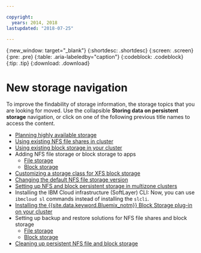 ```yaml
---

copyright:
  years: 2014, 2018
lastupdated: "2018-07-25"

---
```


{:new_window: target="_blank"}
{:shortdesc: .shortdesc}
{:screen: .screen}
{:pre: .pre}
{:table: .aria-labeledby="caption"}
{:codeblock: .codeblock}
{:tip: .tip}
{:download: .download}


# New storage navigation
To improve the findability of storage information, the storage topics that you are looking for moved. Use the collapsible **Storing data on persistent storage** navigation, or click on one of the following previous title names to access the content.

*  [Planning highly available storage](cs_storage_planning.html#storage_planning)
*  [Using existing NFS file shares in cluster](cs_storage_file.html#existing_file)
*  [Using existing block storage in your cluster](cs_storage_block.html#existing_block)
*  Adding NFS file storage or block storage to apps
    * [File storage](cs_storage_file.html#add_file)
    * [Block storage](cs_storage_block.html#create_block)
*  [Customizing a storage class for XFS block storage](cs_storage_block.html#custom_storageclass)
*  [Changing the default NFS file storage version](cs_storage_file.html#nfs_version)
*  [Setting up NFS and block persistent storage in multizone clusters](cs_storage_basics.html#multizone)
*  Installing the IBM Cloud infrastructure (SoftLayer) CLI: Now, you can use `ibmcloud sl` commands instead of installing the `slcli`.
*  [Installing the {{site.data.keyword.Bluemix_notm}} Block Storage plug-in on your cluster](cs_storage_block.html#install_block)
*  Setting up backup and restore solutions for NFS file shares and block storage
    * [File storage](cs_storage_file.html#backup_restore)
    * [Block storage](cs_storage_block.html#backup_restore)
*  [Cleaning up persistent NFS file and block storage](cs_storage_remove.html#cleanup)
